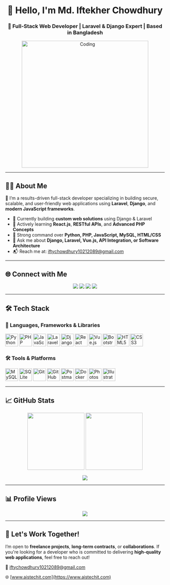 <h1 align="center">👋 Hello, I'm Md. Iftekher Chowdhury</h1>
<h3 align="center">🚀 Full-Stack Web Developer | Laravel & Django Expert | Based in Bangladesh</h3>

<p align="center">
  <img src="https://user-images.githubusercontent.com/74038190/238353480-219bcc70-f5dc-466b-9a60-29653d8e8433.gif" alt="Coding" width="400"/>
</p>

---

## 👨‍💻 About Me

🎯 I’m a results-driven full-stack developer specializing in building secure, scalable, and user-friendly web applications using **Laravel**, **Django**, and **modern JavaScript frameworks**.

- 🔭 Currently building **custom web solutions** using Django & Laravel
- 🌱 Actively learning **React.js**, **RESTful APIs**, and **Advanced PHP Concepts**
- 🧠 Strong command over **Python, PHP, JavaScript, MySQL, HTML/CSS**
- 💬 Ask me about **Django, Laravel, Vue.js, API Integration, or Software Architecture**
- 📬 Reach me at: [iftychowdhury10212089@gmail.com](mailto:iftychowdhury10212089@gmail.com)

---

## 🌐 Connect with Me

<p align="center">
  <a href="https://twitter.com/ifty_dev_255" target="_blank"><img src="https://img.shields.io/badge/Twitter-%231DA1F2.svg?style=for-the-badge&logo=Twitter&logoColor=white" /></a>
  <a href="https://www.linkedin.com/in/iftydev255/" target="_blank"><img src="https://img.shields.io/badge/LinkedIn-%230077B5.svg?style=for-the-badge&logo=linkedin&logoColor=white" /></a>
  <a href="https://www.facebook.com/Iftekher.ifty255/" target="_blank"><img src="https://img.shields.io/badge/Facebook-%231877F2.svg?style=for-the-badge&logo=facebook&logoColor=white" /></a>
  <a href="https://www.instagram.com/iftekher_dev_255/" target="_blank"><img src="https://img.shields.io/badge/Instagram-%23E4405F.svg?style=for-the-badge&logo=instagram&logoColor=white" /></a>
</p>

---

## 🛠️ Tech Stack

### 🧩 Languages, Frameworks & Libraries

<p>
  <img src="https://cdn.jsdelivr.net/gh/devicons/devicon/icons/python/python-original.svg" width="40" title="Python"/>
  <img src="https://cdn.jsdelivr.net/gh/devicons/devicon/icons/php/php-original.svg" width="40" title="PHP"/>
  <img src="https://cdn.jsdelivr.net/gh/devicons/devicon/icons/javascript/javascript-original.svg" width="40" title="JavaScript"/>
  <img src="https://cdn.jsdelivr.net/gh/devicons/devicon/icons/laravel/laravel-plain.svg" width="40" title="Laravel"/>
  <img src="https://cdn.jsdelivr.net/gh/devicons/devicon/icons/django/django-plain.svg" width="40" title="Django"/>
  <img src="https://cdn.jsdelivr.net/gh/devicons/devicon/icons/react/react-original.svg" width="40" title="React"/>
  <img src="https://cdn.jsdelivr.net/gh/devicons/devicon/icons/vuejs/vuejs-original.svg" width="40" title="Vue.js"/>
  <img src="https://cdn.jsdelivr.net/gh/devicons/devicon/icons/bootstrap/bootstrap-original.svg" width="40" title="Bootstrap"/>
  <img src="https://cdn.jsdelivr.net/gh/devicons/devicon/icons/html5/html5-original.svg" width="40" title="HTML5"/>
  <img src="https://cdn.jsdelivr.net/gh/devicons/devicon/icons/css3/css3-original.svg" width="40" title="CSS3"/>
</p>

### 🛠️ Tools & Platforms

<p>
  <img src="https://cdn.jsdelivr.net/gh/devicons/devicon/icons/mysql/mysql-original.svg" width="40" title="MySQL"/>
  <img src="https://cdn.jsdelivr.net/gh/devicons/devicon/icons/sqlite/sqlite-original.svg" width="40" title="SQLite"/>
  <img src="https://cdn.jsdelivr.net/gh/devicons/devicon/icons/git/git-original.svg" width="40" title="Git"/>
  <img src="https://cdn.jsdelivr.net/gh/devicons/devicon/icons/github/github-original.svg" width="40" title="GitHub"/>
  <img src="https://cdn.jsdelivr.net/gh/devicons/devicon/icons/postman/postman-original.svg" width="40" title="Postman"/>
  <img src="https://cdn.jsdelivr.net/gh/devicons/devicon/icons/docker/docker-original.svg" width="40" title="Docker"/>
  <img src="https://cdn.jsdelivr.net/gh/devicons/devicon/icons/photoshop/photoshop-plain.svg" width="40" title="Photoshop"/>
  <img src="https://cdn.jsdelivr.net/gh/devicons/devicon/icons/illustrator/illustrator-plain.svg" width="40" title="Illustrator"/>
</p>

---

## 📈 GitHub Stats

<p align="center">
  <img src="https://github-readme-stats.vercel.app/api?username=iftychowdhury255&show_icons=true&theme=tokyonight" height="180" />
  <img src="https://github-readme-streak-stats.herokuapp.com?user=iftychowdhury255&theme=tokyonight" height="180" />
</p>
<p align="center">
  <img src="https://github-readme-stats.vercel.app/api/top-langs/?username=iftychowdhury255&layout=compact&theme=tokyonight" />
</p>

---

## 📊 Profile Views

<p align="center">
  <img src="https://komarev.com/ghpvc/?username=iftychowdhury255&label=Profile%20views&color=0e75b6&style=flat" />
</p>

---

## 💼 Let's Work Together!

I’m open to **freelance projects**, **long-term contracts**, or **collaborations**. If you're looking for a developer who is committed to delivering **high-quality web applications**, feel free to reach out!

📨 [iftychowdhury10212089@gmail.com](mailto:iftychowdhury10212089@gmail.com)

🌐 [www.aistechit.com](https://www.aistechit.com)
